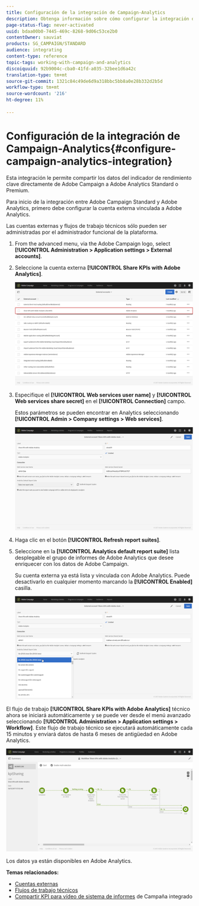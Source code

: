 ```yaml
---
title: Configuración de la integración de Campaign-Analytics
description: Obtenga información sobre cómo configurar la integración de Adobe Analytics en inicio para medir el éxito de sus envíos de correo electrónico.
page-status-flag: never-activated
uuid: bdaa00b0-7445-469c-8268-9d06c53ce2b0
contentOwner: sauviat
products: SG_CAMPAIGN/STANDARD
audience: integrating
content-type: reference
topic-tags: working-with-campaign-and-analytics
discoiquuid: 92b9004c-cba0-41fd-a035-32bee1d6a42c
translation-type: tm+mt
source-git-commit: 1321c84c49de6d9a318bbc5bb8a0e28b332d2b5d
workflow-type: tm+mt
source-wordcount: '216'
ht-degree: 11%

---
```



# Configuración de la integración de Campaign-Analytics{#configure-campaign-analytics-integration}

Esta integración le permite compartir los datos del indicador de rendimiento clave directamente de Adobe Campaign a Adobe Analytics Standard o Premium.

Para inicio de la integración entre Adobe Campaign Standard y Adobe Analytics, primero debe configurar la cuenta externa vinculada a Adobe Analytics.

Las cuentas externas y flujos de trabajo técnicos sólo pueden ser administradas por el administrador funcional de la plataforma.

1. From the advanced menu, via the Adobe Campaign logo, select **[!UICONTROL Administration > Application settings > External accounts]**.
1. Seleccione la cuenta externa **[!UICONTROL Share KPIs with Adobe Analytics]**.

   ![](assets/analytics_2.png)

1. Especifique el **[!UICONTROL Web services user name]** y **[!UICONTROL Web services share secret]** en el **[!UICONTROL Connection]** campo.

   Estos parámetros se pueden encontrar en Analytics seleccionando **[!UICONTROL Admin > Company settings > Web services]**.

   ![](assets/analytics_1.png)

1. Haga clic en el botón **[!UICONTROL Refresh report suites]**.
1. Seleccione en la **[!UICONTROL Analytics default report suite]** lista desplegable el grupo de informes de Adobe Analytics que desee enriquecer con los datos de Adobe Campaign.

   Su cuenta externa ya está lista y vinculada con Adobe Analytics. Puede desactivarlo en cualquier momento marcando la **[!UICONTROL Enabled]** casilla.

   ![](assets/analytics.png)

El flujo de trabajo **[!UICONTROL Share KPIs with Adobe Analytics]** técnico ahora se iniciará automáticamente y se puede ver desde el menú avanzado seleccionando **[!UICONTROL Administration > Application settings > Workflow]**. Este flujo de trabajo técnico se ejecutará automáticamente cada 15 minutos y enviará datos de hasta 6 meses de antigüedad en Adobe Analytics.

![](assets/analytics_3.png)

Los datos ya están disponibles en Adobe Analytics.

**Temas relacionados:**

* [Cuentas externas](../../administration/using/external-accounts.md)
* [Flujos de trabajo técnicos](../../administration/using/technical-workflows.md)
* [Compartir KPI para vídeo de sistema de informes](https://helpx.adobe.com/es/marketing-cloud/how-to/email-marketing.html) de Campaña integrado

